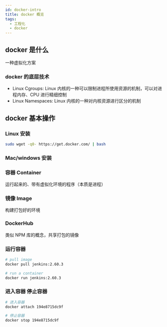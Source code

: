 ```yaml
---
id: docker-intro
title: docker 概览
tags:
  - 工程化
  - docker
---
```


## docker 是什么

一种虚拟化方案

### docker 的底层技术

- Linux Cgroups: Linux 内核的一种可以限制进程所使用资源的机制，可以对进程内存、CPU 进行精细控制
- Linux Namespaces: Linux 内核的一种对内核资源进行区分的机制

## docker 基本操作

### Linux 安装

```bash
sudo wget -q0- https://get.docker.com/ | bash
```

### Mac/windows 安装

### 容器 Container

运行起来的、带有虚拟化环境的程序（本质是进程）

### 镜像 Image

构建打包好的环境

### DockerHub

类似 NPM 库的概念，共享打包的镜像

### 运行容器

```bash
# pull image
docker pull jenkins:2.60.3

# run a container
docker run jenkins:2.60.3
```

### 进入容器 停止容器

```bash
# 进入容器
docker attach 194e8715dc9f

# 停止容器
docker stop 194e8715dc9f
```
